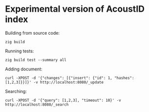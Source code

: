 # Experimental version of AcoustID index

Building from source code:

    zig build

Running tests:

    zig build test --summary all

Adding document:

    curl -XPOST -d '{"changes": [{"insert": {"id": 1, "hashes": [1,2,3]}}]}' -v http://localhost:8080/_update

Searching:

    curl -XPOST -d '{"query": [1,2,3], "timeout": 10}' -v http://localhost:8080/_search
